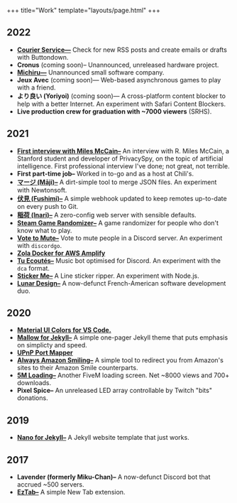 +++
title="Work"
template="layouts/page.html"
+++

## 2022
- **[Courier Service—](https://codeberg.org/doamatto/courier-service)** Check for new RSS posts and create emails or drafts with Buttondown.
- **Cronus** (coming soon)– Unannounced, unreleased hardware project.
- **[Michiru—](https://michiruhq.com)** Unannounced small software company.
- **Jeux Avec** (coming soon)— Web-based asynchronous games to play with a friend.
- **より良い (Yoriyoi)** (coming soon)— A cross-platform content blocker to help with a better Internet. An experiment with Safari Content Blockers.
- **Live production crew for graduation with \~7000 viewers** (SRHS).  

## 2021
- **[First interview with Miles McCain–](https://edu.doamatto.xyz/interview-with-miles)** An interview with R. Miles McCain, a Stanford student and developer of PrivacySpy, on the topic of artificial intelligence. First professional interview I've done; not great, not terrible.
- **First part-time job–** Worked in to-go and as a host at Chili's.
- **[マージ (Māji)–](https://github.com/doamatto/maji)** A dirt-simple tool to merge JSON files. An experiment with Newtonsoft.
- **[伏見 (Fushimi)–](https://github.com/doamatto/fushimi)** A simple webhook updated to keep remotes up-to-date on every push to Git.
- **[稲荷 (Inari)–](https://github.com/doamatto/inari)** A zero-config web server with sensible defaults.
- **[Steam Game Randomizer–](https://github.com/doamatto/steam-game-randomizer)** A game randomizer for people who don't know what to play.
- **[Vote to Mute–](https://github.com/doamatto/vote-to-mute)** Vote to mute people in a Discord server. An experiment with `discordgo`.
- **[Zola Docker for AWS Amplify](https://github.com/doamatto/amplify-zola)**
- **[Tu Ecoutés–](https://github.com/doamatto/tu-ecoutes)** Music bot optimised for Discord. An experiment with the `dca` format.
- **[Sticker Me–](https://git.sr.ht/~doamatto/sticker-me)** A Line sticker ripper. An experiment with Node.js.
- **[Lunar Design–](https://github.com/designbylunar)** A now-defunct French-American software development duo.

## 2020
- **[Material UI Colors for VS Code.](https://github.com/doamatto/materialui-vscode)**
- **[Mallow for Jekyll–](https://github.com/doamatto/mallow-theme)** A simple one-pager Jekyll theme that puts emphasis on simplicty and speed.
- **[UPnP Port Mapper](https://github.com/doamatto/upnp-portmapper)**
- **[Always Amazon Smiling–](https://github.com/doamatto/always-amazon-smiling)** A simple tool to redirect you from Amazon's sites to their Amazon Smile counterparts.
- **[5M Loading–](https://github.com/doamatto/5m_loading)** Another FiveM loading screen. Net ~8000 views and 700+ downloads.
- **Pixel Spice–** An unreleased LED array controllable by Twitch "bits" donations.

## 2019
- **[Nano for Jekyll–](/projects/nano/)** A Jekyll website template that just works.

## 2017
- **Lavender (formerly Miku-Chan)–** A now-defunct Discord bot that accrued ~500 servers.
- **[EzTab–](https://github.com/doamatto/EzTab)** A simple New Tab extension.
